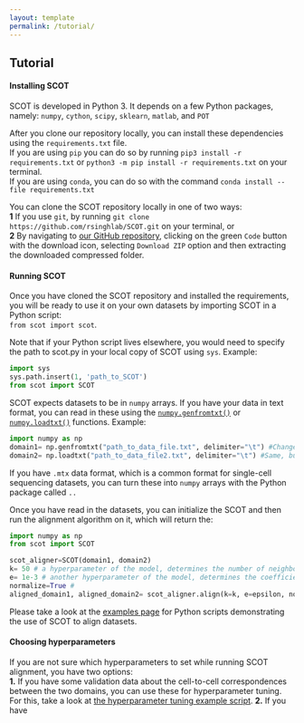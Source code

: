 ```yaml
---
layout: template
permalink: /tutorial/
---
```


## Tutorial

#### Installing SCOT

SCOT is developed in Python 3. It depends on a few Python packages, namely: `numpy`, `cython`, `scipy`, `sklearn`, `matlab`, and `POT` <br>

After you clone our repository locally, you can install these dependencies using the `requirements.txt` file.<br>
If you are using `pip`  you can do so by running `pip3 install -r requirements.txt` or `python3 -m pip install -r requirements.txt` on your terminal.<br>
If you are using `conda`, you can do so with the command `conda install --file requirements.txt` <br>

You can clone the SCOT repository locally in one of two ways:<br>
**1** If you use `git`, by running `git clone https://github.com/rsinghlab/SCOT.git` on your terminal, or <br>
**2** By navigating to [our GitHub repository](https://github.com/rsinghlab/SCOT), clicking on the green `Code` button with the download icon, selecting `Download ZIP` option and then extracting the downloaded compressed folder.  <br>
 
#### Running SCOT

Once you have cloned the SCOT repository and installed the requirements, you will be ready to use it on your own datasets by importing SCOT in a Python script:  
`from scot import scot`.  

Note that if your Python script lives elsewhere, you would need to specify the path to scot.py in your local copy of SCOT using `sys`. Example: <br>
```python
import sys
sys.path.insert(1, 'path_to_SCOT')
from scot import SCOT
```

SCOT expects datasets to be in `numpy` arrays. If you have your data in text format, you can read in these using the [`numpy.genfromtxt()`]() or [`numpy.loadtxt()`]() functions. Example:<br>
```python
import numpy as np 
domain1= np.genfromtxt("path_to_data_file.txt", delimiter="\t") #Change delimiter according to your text file
domain2= np.loadtxt("path_to_data_file2.txt", delimiter="\t") #Same, but with "loadtxt". genfromtxt gives a few more options when loading, e.g. dealing with missing values.
```

If you have `.mtx` data format, which is a common format for single-cell sequencing datasets, you can turn these into `numpy` arrays with the Python package called `..`

Once you have read in the datasets, you can initialize the SCOT and then run the alignment algorithm on it, which will return the:
```python
import numpy as np
from scot import SCOT

scot_aligner=SCOT(domain1, domain2)
k= 50 # a hyperparameter of the model, determines the number of neighbors to be used in the kNN graph constructed for cells based on sequencing data correlations
e= 1e-3 # another hyperparameter of the model, determines the coefficient of the entropic regularization term
normalize=True #
aligned_domain1, aligned_domain2= scot_aligner.align(k=k, e=epsilon, normalize=normalize)
```

Please take a look at the [examples page](rsinghlab.github.io/SCOT/examples) for Python scripts demonstrating the use of SCOT to align datasets.

#### Choosing hyperparameters
If you are not sure which hyperparameters to set while running SCOT alignment, you have two options: <br>
**1.** If you have some validation data about the cell-to-cell correspondences between the two domains, you can use these for hyperparameter tuning. For this, take a look at [the hyperparameter tuning example script]().
**2.** If you have 

